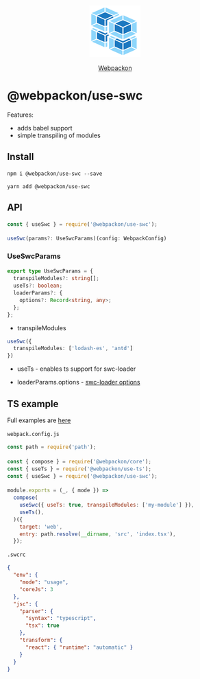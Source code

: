 <p align="center">
  <img src='https://raw.githubusercontent.com/AndTem/webpackon/master/images/logo.svg' height='120' width='120'>
</p>
<p align="center">
  <a href="https://github.com/AndTem/webpackon#readme">Webpackon</a>
</p>

# @webpackon/use-swc

Features:
- adds babel support
- simple transpiling of modules

## Install
```shell
npm i @webpackon/use-swc --save
```

```shell
yarn add @webpackon/use-swc
```

## API

```ts
const { useSwc } = require('@webpackon/use-swc');

useSwc(params?: UseSwcParams)(config: WebpackConfig)
```

### UseSwcParams
```ts
export type UseSwcParams = {
  transpileModules?: string[];
  useTs?: boolean;
  loaderParams?: {
    options?: Record<string, any>;
  };
};
```

 - transpileModules
```ts
useSwc({
  transpileModules: ['lodash-es', 'antd']
})
```

- useTs - enables ts support for swc-loader

- loaderParams.options - [swc-loader options](https://www.npmjs.com/package/swc-loader)

## TS example
Full examples are [here](https://github.com/AndTem/webpackon/tree/master/examples)

```webpack.config.js```
```js
const path = require('path');

const { compose } = require('@webpackon/core');
const { useTs } = require('@webpackon/use-ts');
const { useSwc } = require('@webpackon/use-swc');

module.exports = (_, { mode }) =>
  compose(
    useSwc({ useTs: true, transpileModules: ['my-module'] }),
    useTs(),
  )({
    target: 'web',
    entry: path.resolve(__dirname, 'src', 'index.tsx'),
  });
```

```.swcrc```
```json
{
  "env": {
    "mode": "usage",
    "coreJs": 3
  },
  "jsc": {
    "parser": {
      "syntax": "typescript",
      "tsx": true
    },
    "transform": {
      "react": { "runtime": "automatic" }
    }
  }
}
```
